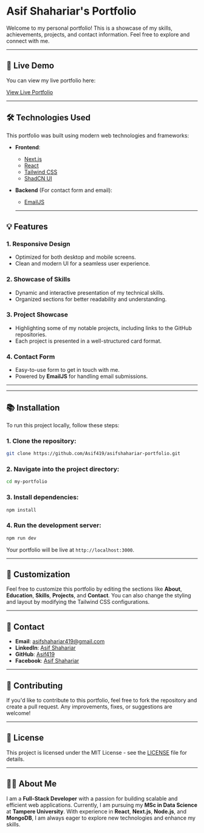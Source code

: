 # Asif Shahariar's Portfolio

Welcome to my personal portfolio! This is a showcase of my skills, achievements, projects, and contact information. Feel free to explore and connect with me.

---

## 🚀 Live Demo

You can view my live portfolio here:

[View Live Portfolio]([https://your-vercel-url-here.vercel.app](https://my-portfolio-lyart-pi-35.vercel.app/))

---

## 🛠️ Technologies Used

This portfolio was built using modern web technologies and frameworks:

- **Frontend**: 
  - [Next.js](https://nextjs.org/)
  - [React](https://reactjs.org/)
  - [Tailwind CSS](https://tailwindcss.com/)
  - [ShadCN UI](https://shadcn.dev/)
  
- **Backend** (For contact form and email):
  - [EmailJS](https://www.emailjs.com/)

  ---

## 💡 Features

### 1. **Responsive Design**
   - Optimized for both desktop and mobile screens.
   - Clean and modern UI for a seamless user experience.
   
### 2. **Showcase of Skills**
   - Dynamic and interactive presentation of my technical skills.
   - Organized sections for better readability and understanding.

### 3. **Project Showcase**
   - Highlighting some of my notable projects, including links to the GitHub repositories.
   - Each project is presented in a well-structured card format.

### 4. **Contact Form**
   - Easy-to-use form to get in touch with me.
   - Powered by **EmailJS** for handling email submissions.

   ---


---

## 📚 Installation

To run this project locally, follow these steps:

### 1. Clone the repository:
```bash
git clone https://github.com/Asif419/asifshahariar-portfolio.git
```

### 2. Navigate into the project directory:
```bash
cd my-portfolio
```

### 3. Install dependencies:
```bash
npm install
```

### 4. Run the development server:
```bash
npm run dev
```

Your portfolio will be live at `http://localhost:3000`.


---

## 🎨 Customization

Feel free to customize this portfolio by editing the sections like **About**, **Education**, **Skills**, **Projects**, and **Contact**. You can also change the styling and layout by modifying the Tailwind CSS configurations.

---

## 📧 Contact

- **Email**: [asifshahariar419@gmail.com](mailto:asifshahariar419@gmail.com)
- **LinkedIn**: [Asif Shahariar](https://www.linkedin.com/in/asifshahariar/)
- **GitHub**: [Asif419](https://github.com/Asif419) 
- **Facebook**: [Asif Shahariar](https://www.facebook.com/asifshahariar419/)

---

## 💬 Contributing

If you'd like to contribute to this portfolio, feel free to fork the repository and create a pull request. Any improvements, fixes, or suggestions are welcome!

---

## 🔖 License

This project is licensed under the MIT License - see the [LICENSE](LICENSE) file for details.

---

## 🧑‍💻 About Me

I am a **Full-Stack Developer** with a passion for building scalable and efficient web applications. Currently, I am pursuing my **MSc in Data Science** at **Tampere University**. With experience in **React**, **Next.js**, **Node.js**, and **MongoDB**, I am always eager to explore new technologies and enhance my skills.
